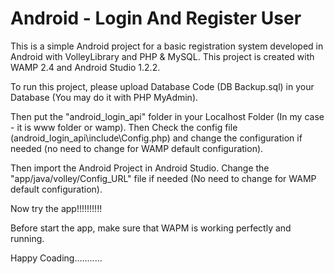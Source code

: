 # Android - Login And Register User
This is a simple Android project for a basic registration system developed in Android with VolleyLibrary and PHP & MySQL.
This project is created with WAMP 2.4 and Android Studio 1.2.2.

To run this project, please upload Database Code (DB Backup.sql) in your Database (You may do it with PHP MyAdmin).

Then put the "android_login_api" folder in your Localhost Folder (In my case - it is www folder or wamp).
Then Check the config file (android_login_api\include\Config.php) and change the configuration if needed (no need to change for WAMP default configuration).

Then import the Android Project in Android Studio.
Change the "app/java/volley/Config_URL" file if needed (No need to change for WAMP default configuration).

Now try the app!!!!!!!!!!

Before start the app, make sure that WAPM is working perfectly and running.

Happy Coading...........
